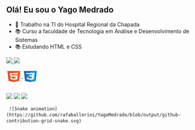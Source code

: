 ## Olá! Eu sou o Yago Medrado
- 🏥 Trabalho na TI do Hospital Regional da Chapada
- 📚 Curso a faculdade de Tecnologia em Análise e Desenvolvimento de Sistemas
- 📚 Estudando HTML e CSS

<div>
  <a href="https://github.com/YagoMdrado">
  <img height="180em" src="https://github-readme-stats.vercel.app/api?username=YagoMedrado&show_icons=true&theme=vision-friendly-dark&include_all_commits=true&count_private=true"/>
  <img height="180em" src="https://github-readme-stats.vercel.app/api/top-langs/?username=YagoMedrado&layout=compact&langs_count=7&theme=vision-friendly-dark"/>
</div>
  
  <div style="display: inline_block"><br>
  <img align="center" alt="YagoMedrado-HTML" height="30" width="40" src="https://raw.githubusercontent.com/devicons/devicon/master/icons/html5/html5-original.svg">
  <img align="center" alt="YagoMedrado-CSS" height="30" width="40" src="https://raw.githubusercontent.com/devicons/devicon/master/icons/css3/css3-original.svg">
</div>
 
  ##
  
  <div>
  <a href="https://www.instagram.com/yagomedradosouza/" target="_blank"><img src="https://img.shields.io/badge/-Instagram-%23E4405F?style=for-the-badge&logo=instagram&logoColor=white" target="_blank"></a>
 	<a href = "yagomedrado10@gmail.com"><img src="https://img.shields.io/badge/-Gmail-%23333?style=for-the-badge&logo=gmail&logoColor=white" target="_blank"></a>
  <a href="https://www.linkedin.com/in/yago-medrado-4a072a210/" target="_blank"><img src="https://img.shields.io/badge/-LinkedIn-%230077B5?style=for-the-badge&logo=linkedin&logoColor=white" target="_blank"></a>
    
     ![Snake animation](https://github.com/rafaballerini/YagoMedrado/blob/output/github-contribution-grid-snake.svg)
    
  </div>
